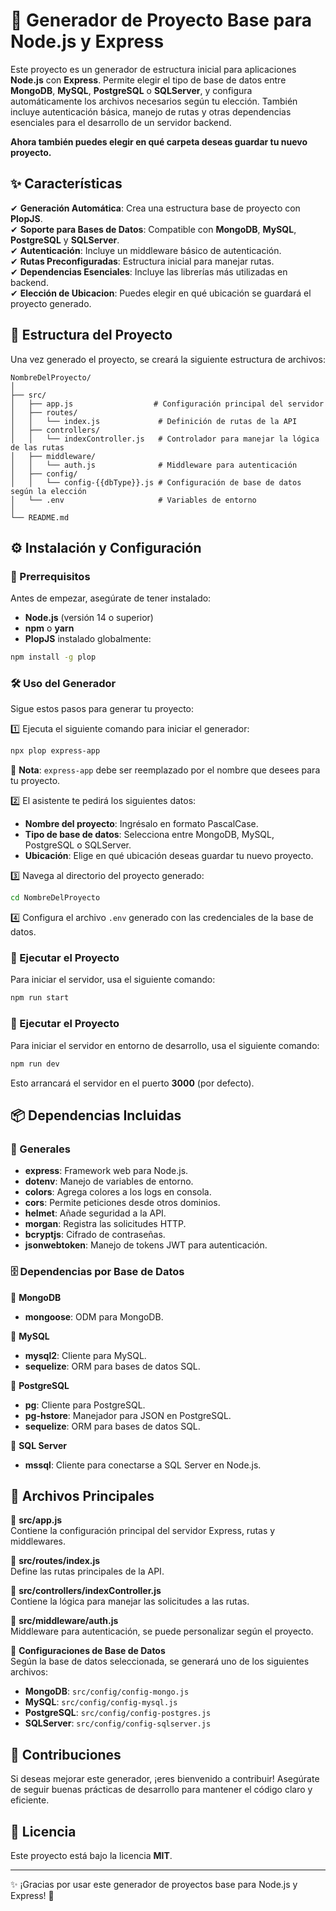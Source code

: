 # 🚀 Generador de Proyecto Base para Node.js y Express

Este proyecto es un generador de estructura inicial para aplicaciones **Node.js** con **Express**. Permite elegir el tipo de base de datos entre **MongoDB**, **MySQL**, **PostgreSQL** o **SQLServer**, y configura automáticamente los archivos necesarios según tu elección. También incluye autenticación básica, manejo de rutas y otras dependencias esenciales para el desarrollo de un servidor backend.

**Ahora también puedes elegir en qué carpeta deseas guardar tu nuevo proyecto.**

## ✨ Características

✔ **Generación Automática**: Crea una estructura base de proyecto con **PlopJS**.  
✔ **Soporte para Bases de Datos**: Compatible con **MongoDB**, **MySQL**, **PostgreSQL** y **SQLServer**.  
✔ **Autenticación**: Incluye un middleware básico de autenticación.  
✔ **Rutas Preconfiguradas**: Estructura inicial para manejar rutas.  
✔ **Dependencias Esenciales**: Incluye las librerías más utilizadas en backend.  
✔ **Elección de Ubicacion**: Puedes elegir en qué ubicación se guardará el proyecto generado.  

## 📂 Estructura del Proyecto  

Una vez generado el proyecto, se creará la siguiente estructura de archivos:  

```
NombreDelProyecto/  
│  
├── src/  
│   ├── app.js                  # Configuración principal del servidor  
│   ├── routes/  
│   │   └── index.js             # Definición de rutas de la API  
│   ├── controllers/  
│   │   └── indexController.js   # Controlador para manejar la lógica de las rutas  
│   ├── middleware/  
│   │   └── auth.js              # Middleware para autenticación  
│   ├── config/  
│   │   └── config-{{dbType}}.js # Configuración de base de datos según la elección  
│   └── .env                     # Variables de entorno  
│  
└── README.md
```

## ⚙️ Instalación y Configuración  

### 📌 Prerrequisitos  

Antes de empezar, asegúrate de tener instalado:  

- **Node.js** (versión 14 o superior)  
- **npm** o **yarn**  
- **PlopJS** instalado globalmente:  

```bash
npm install -g plop
```

### 🛠 Uso del Generador  

Sigue estos pasos para generar tu proyecto:  

1️⃣ Ejecuta el siguiente comando para iniciar el generador:  

```bash
npx plop express-app
```  
🔔 **Nota**: `express-app` debe ser reemplazado por el nombre que desees para tu proyecto.

2️⃣ El asistente te pedirá los siguientes datos:  
   - **Nombre del proyecto**: Ingrésalo en formato PascalCase.  
   - **Tipo de base de datos**: Selecciona entre MongoDB, MySQL, PostgreSQL o SQLServer.  
   - **Ubicación**: Elige en qué ubicación deseas guardar tu nuevo proyecto.  

3️⃣ Navega al directorio del proyecto generado:  

```bash
cd NombreDelProyecto
```

4️⃣ Configura el archivo `.env` generado con las credenciales de la base de datos.  

### 🚀 Ejecutar el Proyecto  

Para iniciar el servidor, usa el siguiente comando:  

```bash
npm run start
```

### 🔧 Ejecutar el Proyecto

Para iniciar el servidor en entorno de desarrollo, usa el siguiente comando:  

```bash
npm run dev
```

Esto arrancará el servidor en el puerto **3000** (por defecto).  

## 📦 Dependencias Incluidas  

### 📌 Generales  

- **express**: Framework web para Node.js.  
- **dotenv**: Manejo de variables de entorno.  
- **colors**: Agrega colores a los logs en consola.  
- **cors**: Permite peticiones desde otros dominios.  
- **helmet**: Añade seguridad a la API.  
- **morgan**: Registra las solicitudes HTTP.  
- **bcryptjs**: Cifrado de contraseñas.  
- **jsonwebtoken**: Manejo de tokens JWT para autenticación.  

### 🗄️ Dependencias por Base de Datos  

📌 **MongoDB**  
- **mongoose**: ODM para MongoDB.  

📌 **MySQL**  
- **mysql2**: Cliente para MySQL.  
- **sequelize**: ORM para bases de datos SQL.  

📌 **PostgreSQL**  
- **pg**: Cliente para PostgreSQL.  
- **pg-hstore**: Manejador para JSON en PostgreSQL.
- **sequelize**: ORM para bases de datos SQL.  

📌 **SQL Server**  
- **mssql**: Cliente para conectarse a SQL Server en Node.js.  

## 📜 Archivos Principales  

📂 **src/app.js**  
Contiene la configuración principal del servidor Express, rutas y middlewares.  

📂 **src/routes/index.js**  
Define las rutas principales de la API.  

📂 **src/controllers/indexController.js**  
Contiene la lógica para manejar las solicitudes a las rutas.  

📂 **src/middleware/auth.js**  
Middleware para autenticación, se puede personalizar según el proyecto.  

📂 **Configuraciones de Base de Datos**  
Según la base de datos seleccionada, se generará uno de los siguientes archivos:  

- **MongoDB**: `src/config/config-mongo.js`  
- **MySQL**: `src/config/config-mysql.js`  
- **PostgreSQL**: `src/config/config-postgres.js`  
- **SQLServer**: `src/config/config-sqlserver.js`  

## 🤝 Contribuciones  

Si deseas mejorar este generador, ¡eres bienvenido a contribuir! Asegúrate de seguir buenas prácticas de desarrollo para mantener el código claro y eficiente.  

## 📄 Licencia  

Este proyecto está bajo la licencia **MIT**.  

---

✨ ¡Gracias por usar este generador de proyectos base para Node.js y Express! 🚀